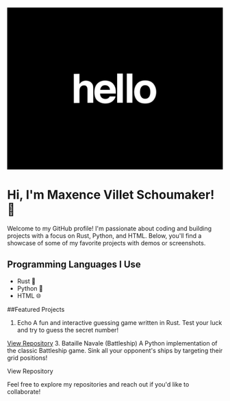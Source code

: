 ![](hello.gif)
# Hi, I'm Maxence Villet Schoumaker! 👋

Welcome to my GitHub profile! I'm passionate about coding and building projects with a focus on Rust, Python, and HTML. Below, you'll find a showcase of some of my favorite projects with demos or screenshots.

## Programming Languages I Use

- Rust 🦀
- Python 🐍
- HTML 🌐

##Featured Projects
1. Echo
A fun and interactive guessing game written in Rust. Test your luck and try to guess the secret number!


[View Repository](https://github.com/Maxence-villet/echo)
3. Bataille Navale (Battleship)
A Python implementation of the classic Battleship game. Sink all your opponent's ships by targeting their grid positions!

View Repository

Feel free to explore my repositories and reach out if you'd like to collaborate!
